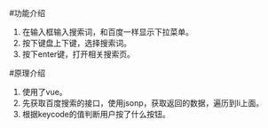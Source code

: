 #功能介绍
1. 在输入框输入搜索词，和百度一样显示下拉菜单。
2. 按下键盘上下键，选择搜索词。
3. 按下enter键，打开相关搜索页。

#原理介绍
1. 使用了vue。
2. 先获取百度搜索的接口，使用jsonp，获取返回的数据，遍历到li上面。
3. 根据keycode的值判断用户按了什么按钮。

